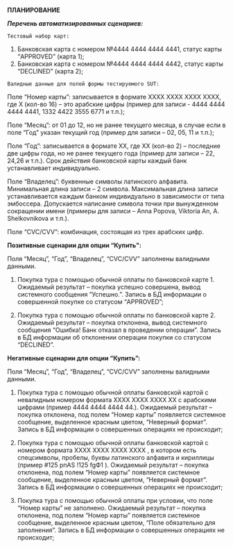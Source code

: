  **ПЛАНИРОВАНИЕ**
 
_**Перечень автоматизированных сценариев:**_

`Тестовый набор карт:`

1. Банковская карта с номером №4444 4444 4444 4441, статус карты “APPROVED” (карта 1);
2. Банковская карта с номером №4444 4444 4444 4442, статус карты “DECLINED” (карта 2);


  `Валидные данные для полей формы тестируемого SUT:`
  
Поле “Номер карты”: записывается в формате XXXX XXXX XXXX XXXX, где X (кол-во 16) – это арабские цифры (пример для записи - 4444 4444 4444 4441, 1332 4422 3555 6771 и т.п.);

Поле “Месяц”: от 01 до 12, но не ранее текущего месяца, в случае если в поле “Год” указан текущий год (пример для записи – 02, 05, 11 и т.п.);

Поле “Год”: записывается в формате XX, где XX (кол-во 2) – последние две цифры года, но не ранее текущего года (пример для записи – 22, 24,26 и т.п.). Срок действия банковской карты каждый банк устанавливает индивидуально.

Поле “Владелец”: буквенные символы латинского алфавита. Минимальная длина записи – 2 символа. Максимальная длина записи устанавливается каждым банком индивидуально в зависимости от типа эмбоссера. Допускается написание символа точки при вынужденном сокращении имени (примеры для записи – Anna Popova, Viktoria An, A. Shelkovnikova и т.п.).

Поле “CVC/CVV”: комбинация, состоящая из трех арабских цифр.

 **Позитивные сценарии для опции “Купить":**
 
 Поля “Месяц”, “Год”, “Владелец”, “CVC/CVV” заполнены валидными данными.
1. Покупка тура с помощью обычной оплаты по банковской карте 1. 
Ожидаемый результат – покупка успешно совершена, вывод системного сообщения “Успешно.”. Запись в БД информации о совершенной покупке со статусом “APPROVED”;

2. Покупка тура с помощью обычной оплаты по банковской карте 2.
Ожидаемый результат – покупка отклонена, вывод системного сообщения “Ошибка! Банк отказал в проведении операции”. Запись в БД информации об отклонении операции покупки со статусом “DECLINED”.

 **Негативные сценарии для опции “Купить”:**
 
 Поля “Месяц”, “Год”, “Владелец”, “CVC/CVV” заполнены валидными данными.
1. Покупка тура с помощью обычной оплаты банковской картой с невалидным номером формата XXXX XXXX XXXX XX с арабскими цифрами (пример 4444 4444 4444 44.). 
Ожидаемый результат – покупка отклонена, под полем “Номер карты” появляется системное сообщение, выделенное красным цветом, “Неверный формат”. Запись в БД информации о совершенных операциях не происходит;

2. Покупка тура с помощью обычной оплаты банковской картой с номером формата XXXX XXXX XXXX XXXX , в котором есть спецсимволы, пробелы, буквы латинского алфавита и кириллицы (пример  #125 рпAS !125 fgФ1 ). 
Ожидаемый результат – покупка отклонена, под полем “Номер карты” появляется системное сообщение, выделенное красным цветом, “Неверный формат”. Запись в БД информации о совершенных операциях не происходит;

3. Покупка тура с помощью обычной оплаты при условии, что поле “Номер карты” не заполнено. 
Ожидаемый результат – покупка отклонена, под полем “Номер карты” появляется системное сообщение, выделенное красным цветом, “Поле обязательно для заполнения”. Запись в БД информации о совершенных операциях не происходит;
